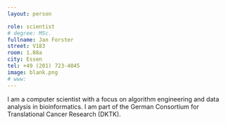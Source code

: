 ```yaml
---
layout: person

role: scientist
# degree: MSc.
fullname: Jan Forster
street: V183
room: 1.08a
city: Essen
tel: +49 (201) 723-4045
image: blank.png
# www:
---
```


I am a computer scientist with a focus on algorithm engineering and data analysis in bioinformatics.
I am part of the German Consortium for Translational Cancer Research (DKTK).
